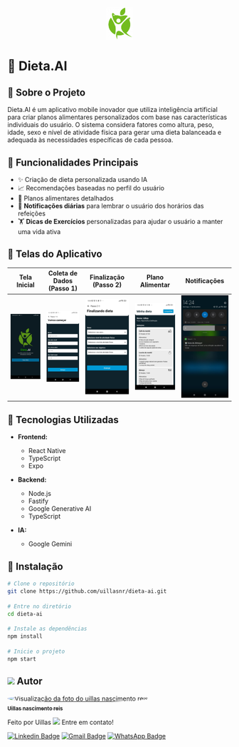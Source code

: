 <p align="center">
  <img src="./FrontEnd/mobile/assets/images/logo.png" alt="Logo Dieta.AI" width="60"/>
</p>

# 🥗 Dieta.AI

## 📱 Sobre o Projeto

Dieta.AI é um aplicativo mobile inovador que utiliza inteligência artificial para criar planos alimentares personalizados com base nas características individuais do usuário. O sistema considera fatores como altura, peso, idade, sexo e nível de atividade física para gerar uma dieta balanceada e adequada às necessidades específicas de cada pessoa.

## 🎯 Funcionalidades Principais

- ✨ Criação de dieta personalizada usando IA
- 📈 Recomendações baseadas no perfil do usuário
- 🔄 Planos alimentares detalhados
- 🔔 **Notificações diárias** para lembrar o usuário dos horários das refeições
- 🏋️ **Dicas de Exercícios** personalizadas para ajudar o usuário a manter uma vida ativa

## 📱 Telas do Aplicativo

| Tela Inicial | Coleta de Dados (Passo 1) | Finalização (Passo 2) | Plano Alimentar | Notificações |
|--------------|----------------------------|-----------------------|------------------|------------------|
| <img src="./FrontEnd/mobile/assets/images/screen1.jpg" alt="Tela Inicial" width="200"/> | <img src="./FrontEnd/mobile/assets/images/screen2.jpg" alt="Coleta de Dados" width="200"/> | <img src="./FrontEnd/mobile/assets/images/screen3.jpg" alt="Finalização" width="200"/> | <img src="./FrontEnd/mobile/assets/images/screen4.jpg" alt="Plano Alimentar" width="200"/> | <img src="./FrontEnd/mobile/assets/images/screen5.jpg" alt="Dicas de Exercícios" width="200"/> |

## 🚀 Tecnologias Utilizadas

- **Frontend:**
  - React Native
  - TypeScript
  - Expo

- **Backend:**
  - Node.js
  - Fastify
  - Google Generative AI
  - TypeScript

- **IA:**
  - Google Gemini

## 🔧 Instalação

```bash
# Clone o repositório
git clone https://github.com/uillasnr/dieta-ai.git

# Entre no diretório
cd dieta-ai

# Instale as dependências
npm install

# Inicie o projeto
npm start

```


## <img src="https://em-content.zobj.net/source/apple/391/man-technologist_1f468-200d-1f4bb.png" height="24px" /> Autor

<a href="https://github.com/uillasnr">
  <img 
    style="border-radius: 50%;" 
    src="https://avatars.githubusercontent.com/u/118194933?v=4" 
    width="100px;" 
    alt="Visualização da foto do uillas nascimento reis"
  />
  <br />
  <sub>
    <strong>Uillas nascimento reis</strong>
  </sub>
</a>

Feito por Uillas <img src="https://raw.githubusercontent.com/kaueMarques/kaueMarques/master/hi.gif" height="16px" /> Entre em contato!

[![Linkedin Badge](https://img.shields.io/badge/LinkedIn-%230077B5.svg?style=flat-square&logo=Linkedin&logoColor=white&link=https://https://www.linkedin.com/in/uillasnr)](https://www.linkedin.com/in/uillasnr)
[![Gmail Badge](https://img.shields.io/badge/-Gmail-%23333?style=flat-square&logo=gmail&logoColor=white&link=mailto:wiliasreis@hotmail.com)](wiliasreis@hotmail.com)
[![WhatsApp Badge](https://img.shields.io/badge/WhatsApp-%25D366.svg?style=flat-square&logo=WhatsApp&logoColor=white&link=https://wa.me/551234567890)](https://wa.me/5511991654732)


